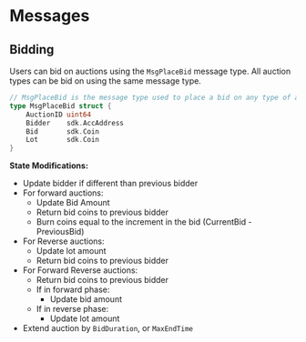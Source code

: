 <!--
order: 3
-->

# Messages

## Bidding

Users can bid on auctions using the `MsgPlaceBid` message type. All auction types can be bid on using the same message type.

```go
// MsgPlaceBid is the message type used to place a bid on any type of auction.
type MsgPlaceBid struct {
	AuctionID uint64
	Bidder    sdk.AccAddress
	Bid       sdk.Coin
	Lot       sdk.Coin
}
```

**State Modifications:**

* Update bidder if different than previous bidder
* For forward auctions:
  * Update Bid Amount
  * Return bid coins to previous bidder
  * Burn coins equal to the increment in the bid (CurrentBid - PreviousBid)
* For Reverse auctions:
  * Update lot amount
  * Return bid coins to previous bidder
* For Forward Reverse auctions:
  * Return bid coins to previous bidder
  * If in forward phase:
    * Update bid amount
  * If in reverse phase:
    * Update lot amount
* Extend auction by `BidDuration`, or `MaxEndTime`
